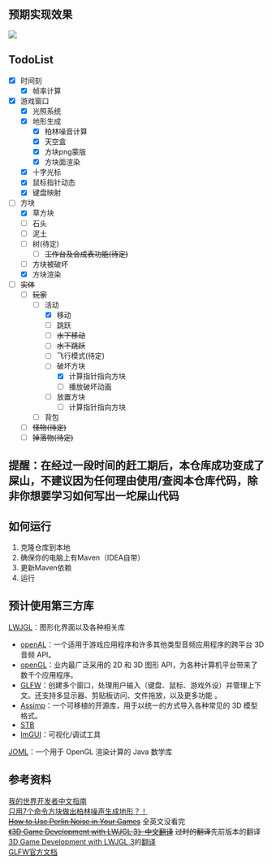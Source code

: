 ## 预期实现效果
<img src="https://github.com/yin2hao/MineCraftMini/blob/master/img/preview.png?raw=true">

## TodoList
- [x] 时间刻
  - [x] 帧率计算
- [x] 游戏窗口
  - [x] 光照系统
  - [x] 地形生成
      - [x] 柏林噪音计算
      - [x] 天空盒
      - [x] 方块png蒙版
      - [x] 方块面渲染
  - [x] 十字光标
  - [x] 鼠标指针动态
  - [x] 键盘映射
- [ ] 方块
  - [x] 草方块
  - [ ] 石头
  - [ ] 泥土
  - [ ] 树(待定)
    - [ ] ~~工作台及合成表功能(待定)~~
  - [ ] 方块被破坏
  - [x] 方块渲染
- [ ] ~~实体~~
	- [ ] ~~玩家~~
      - [ ] 活动
          - [x] 移动
          - [ ] 跳跃
          - [ ] ~~水下移动~~
          - [ ] ~~水下跳跃~~
          - [ ] 飞行模式(待定)
          - [ ] 破坏方块
            - [x] 计算指针指向方块
            - [ ] 播放破坏动画
          - [ ] 放置方块
            - [ ] 计算指针指向方块
      - [ ] 背包
	- [ ] ~~怪物(待定)~~
	- [ ] ~~掉落物(待定)~~

## 提醒：在经过一段时间的赶工期后，本仓库成功变成了屎山，不建议因为任何理由使用/查阅本仓库代码，除非你想要学习如何写出一坨屎山代码

## 如何运行
1. 克隆仓库到本地
2. 确保你的电脑上有Maven（IDEA自带）
3. 更新Maven依赖
4. 运行

## 预计使用第三方库
[LWJGL](https://www.lwjgl.org/)：图形化界面以及各种相关库</br>
   - [openAL](https://www.openal.org/)：一个适用于游戏应用程序和许多其他类型音频应用程序的跨平台 3D 音频 API。
   - [openGL](https://www.khronos.org/opengl/)：业内最广泛采用的 2D 和 3D 图形 API，为各种计算机平台带来了数千个应用程序。
   - [GLFW](https://www.glfw.org/)：创建多个窗口，处理用户输入（键盘、鼠标、游戏外设）并管理上下文。还支持多显示器、剪贴板访问、文件拖放，以及更多功能 。
   - [Assimp](https://www.assimp.org/)：一个可移植的开源库，用于以统一的方式导入各种常见的 3D 模型格式。
   - [STB](https://github.com/nothings/stb)
   - [ImGUI](https://github.com/ocornut/imgui)：可视化/调试工具

[JOML](https://joml-ci.github.io/JOML/)：一个用于 OpenGL 渲染计算的 Java 数学库

## 参考资料
[我的世界开发者中文指南](https://github.com/mouse0w0/MinecraftDeveloperGuide?tab=readme-ov-file)</br>
[只用7个命令方块做出柏林噪声生成地形？！](https://www.bilibili.com/video/BV1vfKJedEdA/)</br>
~~[How to Use Perlin Noise in Your Games](http://devmag.org.za/2009/04/25/perlin-noise/)~~ 全英文没看完</br>
~~[《3D Game Development with LWJGL 3》中文翻译](https://mouse0w0.github.io/lwjglbook-CN-Translation/02-the-game-loop/)~~ ~~过时的翻译~~先前版本的翻译</br>
[3D Game Development with LWJGL 3](https://ahbejarano.gitbook.io/lwjglgamedev)的[翻译](https://yin2hao.github.io/lwjglbook-CN-Translation/)</br>
[GLFW官方文档](https://www.glfw.org/docs/latest/)